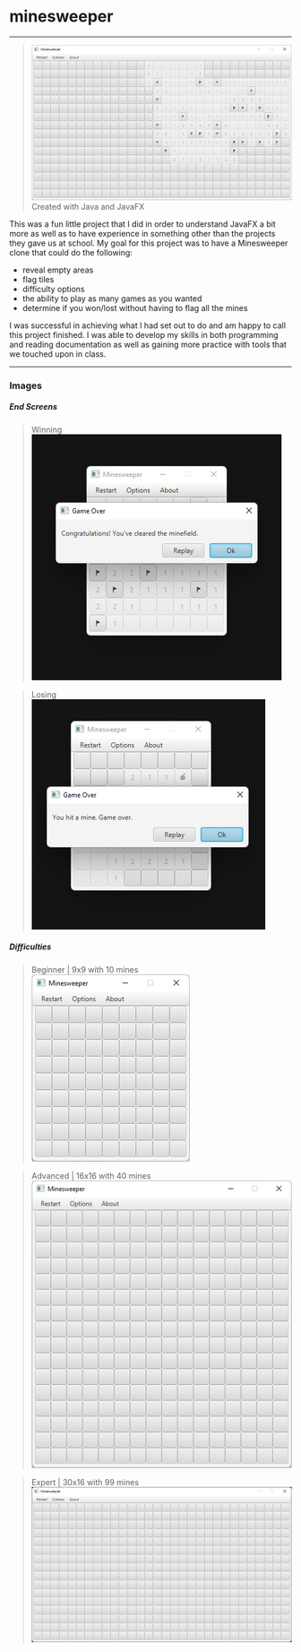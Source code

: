 # minesweeper
----
> ![In-progress Minesweeper Board](images/in%20progress.png)
> Created with Java and JavaFX



This was a fun little project that I did in order to understand JavaFX a bit more as well as to have experience in something other than the projects they gave us at school. My goal for this project was to have a Minesweeper clone that could do the following: 
- reveal empty areas
- flag tiles
- difficulty options
- the ability to play as many games as you wanted
- determine if you won/lost without having to flag all the mines

I was successful in achieving what I had set out to do and am happy to call this project finished. I was able to develop my skills in both programming and reading documentation as well as gaining more practice with tools that we touched upon in class.

---
### Images
##### End Screens
> Winning
> ![Win Screen](images/Finish.png)

> Losing
> ![Lose Screen](images/mine.png)


##### Difficulties
> Beginner | 9x9 with 10 mines
 ![Picture of beginner board](images/easy%20mode.png)

> Advanced | 16x16 with 40 mines
> ![Picture of advanced board](images/medium%20mode.png)

> Expert | 30x16 with 99 mines
> ![Picture of expert board](images/expert%20mode.png)
